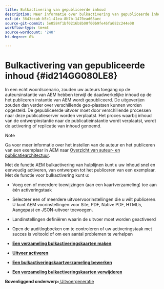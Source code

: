 ```yaml
---
title: Bulkactivering van gepubliceerde inhoud
description: Meer informatie over bulkactivering van gepubliceerde inhoud. In AEM gidsen vindt u informatie over de voordelen van de functie voor bulkactivering.
exl-id: 3643ecab-b5c1-41ea-8b7b-1470ead63aec
source-git-commit: 5e0584f1bf0216b8b00f00b9fe46fa682c244e08
workflow-type: tm+mt
source-wordcount: '240'
ht-degree: 0%

---
```


# Bulkactivering van gepubliceerde inhoud {#id214GG080LE8}

In een echt woordscenario, zouden uw auteurs toegang op de auteursinstantie van AEM hebben terwijl de daadwerkelijke inhoud op de het publiceren instantie van AEM wordt gepubliceerd. De uitgeverijen zouden dan verder over verschillende geo-plaatsen kunnen worden opgesteld. De gepubliceerde uitvoer moet door verschillende processen naar deze publicatieserver worden verplaatst. Het proces waarbij inhoud van de ontwerpinstantie naar de publicatieinstantie wordt verplaatst, wordt de activering of replicatie van inhoud genoemd.

>[!NOTE]
>
> Ga voor meer informatie over het instellen van de auteur en het publiceren van een exemplaar in AEM naar [Overzicht van auteur- en publicatiearchitectuur](https://experienceleague.adobe.com/docs/experience-manager-screens/user-guide/administering/author-publish/author-publish-architecture-overview.html?lang=en#prerequisites).

Met de functie AEM bulkactivering van hulplijnen kunt u uw inhoud snel en eenvoudig activeren, van ontwerpen tot het publiceren van een exemplaar. Met de functie voor bulkactivering kunt u:

- Voeg een of meerdere toewijzingen \(aan een kaartverzameling\) toe aan één activeringstaak

- Selecteer een of meerdere uitvoervoorinstellingen die u wilt publiceren. U kunt AEM voorinstellingen voor Site, PDF, Native PDF, HTML5, Aangepast en JSON-uitvoer toevoegen.


- Landinstellingen definiëren waarin de uitvoer moet worden geactiveerd

- Open de auditlogboeken om te controleren of uw activeringstaak met succes is voltooid of om een aantal problemen te verhelpen


- **[Een verzameling bulkactiveringskaarten maken](conf-bulk-activation-create-map-collection.md)**

- **[Uitvoer activeren](conf-bulk-activation-publish-map-collection.md)**

- **[Een bulkactiveringskaartverzameling bewerken](conf-bulk-activation-edit-map-collection.md)**

- **[Een verzameling bulkactiveringskaarten verwijderen](conf-bulk-activation-delete-map-collection.md)**


**Bovenliggend onderwerp:**[ Uitvoergeneratie](generate-output.md)
